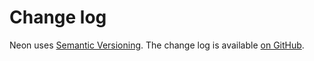 # Change log

Neon uses [Semantic Versioning][]. The change log is available [on GitHub][].

[semantic versioning]: http://semver.org/spec/v2.0.0.html
[on github]: https://github.com/tfausak/purescript-neon/releases

